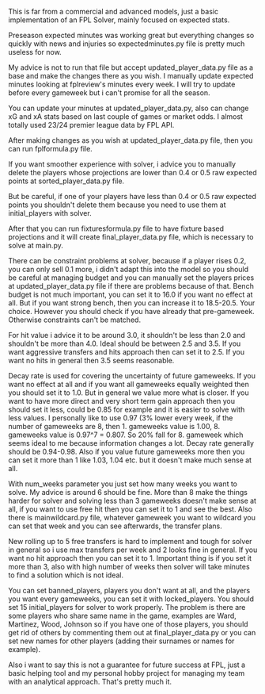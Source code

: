 This is far from a commercial and advanced models, just a basic implementation of an FPL Solver, mainly focused on expected stats.

Preseason expected minutes was working great but everything changes so quickly with news and injuries so expectedminutes.py file is pretty much useless for now.

My advice is not to run that file but accept updated_player_data.py file as a base and make the changes there as you wish. I manually update expected minutes looking at fplreview's minutes every week. I will try to update before every gameweek but i can't promise for all the season.

You can update your minutes at updated_player_data.py, also can change xG and xA stats based on last couple of games or market odds. I almost totally used 23/24 premier league data by FPL API.

After making changes as you wish at updated_player_data.py file, then you can run fplformula.py file.

If you want smoother experience with solver, i advice you to manually delete the players whose projections are lower than 0.4 or 0.5 raw expected points at sorted_player_data.py file.

But be careful, if one of your players have less than 0.4 or 0.5 raw expected points you shouldn't delete them because you need to use them at initial_players with solver.

After that you can run fixturesformula.py file to have fixture based projections and it will create final_player_data.py file, which is necessary to solve at main.py.

There can be constraint problems at solver, because if a player rises 0.2, you can only sell 0.1 more, i didn't adapt this into the model so you should be careful at managing budget and you can
manually set the players prices at updated_player_data.py file if there are problems because of that. Bench budget is not much important, you can set it to 16.0 if you want no effect at all. But if you want strong bench, then you can increase it to 18.5-20.5. Your choice. However you should check if you have already that pre-gameweek. Otherwise constraints can't be matched.

For hit value i advice it to be around 3.0, it shouldn't be less than 2.0 and shouldn't be more than 4.0. Ideal should be between 2.5 and 3.5. If you want aggressive transfers and hits approach then
can set it to 2.5. If you want no hits in general then 3.5 seems reasonable.

Decay rate is used for covering the uncertainty of future gameweeks. If you want no effect at all and if you want all gameweeks equally weighted then you should set it to 1.0. But in general
we value more what is closer. If you want to have more direct and very short term gain approach then you should set it less, could be 0.85 for example and it is easier to solve with less values.
I personally like to use 0.97 (3% lower every week, if the number of gameweeks are 8, then 1. gameweeks value is 1.00, 8. gameweeks value is 0.97^7 = 0.807. So 20% fall for 8. gameweek which seems
ideal to me because information changes a lot. Decay rate generally should be 0.94-0.98. Also if you value future gameweeks more then you can set it more than 1 like 1.03, 1.04 etc. but it doesn't make much
sense at all.

With num_weeks parameter you just set how many weeks you want to solve. My advice is around 6 should be fine. More than 8 make the things harder for solver and solving less than 3 gameweeks doesn't make
sense at all, if you want to use free hit then you can set it to 1 and see the best. Also there is mainwildcard.py file, whatever gameweek you want to wildcard you can set that week and you can see afterwards,
the transfer plans.

New rolling up to 5 free transfers is hard to implement and tough for solver in general so i use max transfers per week and 2 looks fine in general. If you want no hit approach then you can set it to 1.
Important thing is if you set it more than 3, also with high number of weeks then solver will take minutes to find a solution which is not ideal.

You can set banned_players, players you don't want at all, and the players you want every gameweeks, you can set it with locked_players. You should set 15 initial_players for solver to work properly.
The problem is there are some players who share same name in the game, examples are Ward, Martinez, Wood, Johnson so if you have one of those players, you should get rid of others by commenting them out
at final_player_data.py or you can set new names for other players (adding their surnames or names for example).

Also i want to say this is not a guarantee for future success at FPL, just a basic helping tool and my personal hobby project for managing my team with an analytical approach.
That's pretty much it.

